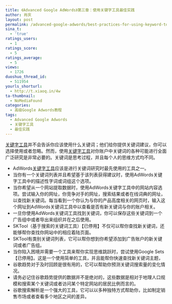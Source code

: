 ```yaml
---
title: 《Advanced Google AdWords》第三章：使用关键字工具最佳实践
author: 肖庆
layout: post
permalink: /advanced-google-adwords/best-practices-for-using-keyword-tools/
sina_t:
  - 'true'
ratings_users:
  - 1
ratings_score:
  - 5
ratings_average:
  - 5
views:
  - 1726
duoshuo_thread_id:
  - 511954
yourls_shorturl:
  - http://t.xiaoq.in/4w
ta-thumbnail:
  - NoMediaFound
categories:
  - 高级Google Adwords教程
tags:
  - Advanced Google Adwords
  - 关键字工具
  - 最佳实践
---
```

<p align="left">
  <span class='wp_keywordlink_affiliate'><a href="http://blog.xiaoq.in/tag/%e5%85%b3%e9%94%ae%e5%ad%97%e5%b7%a5%e5%85%b7/" title="查看关键字工具中的全部文章" target="_blank">关键字工具</a></span>并不会告诉你应该使用什么关键词；他们给你提供关键词建议，你可以选择使用或者忽略。然而，使用<span class='wp_keywordlink_affiliate'><a href="http://blog.xiaoq.in/tag/%e5%85%b3%e9%94%ae%e5%ad%97%e5%b7%a5%e5%85%b7/" title="查看关键字工具中的全部文章" target="_blank">关键字工具</a></span>对你账户中关键词的各种可能进行全面广泛研究是非常必要的。关键词是思考过程，并且每个人的思维方式均不同。
</p>

*   AdWords<span class='wp_keywordlink_affiliate'><a href="http://blog.xiaoq.in/tag/%e5%85%b3%e9%94%ae%e5%ad%97%e5%b7%a5%e5%85%b7/" title="查看关键字工具中的全部文章" target="_blank">关键字工具</a></span>应该是进行关键词研究时最先使用的工具之一。
*   当你有一个关键词列表并且希望基于该列表获得建议时，使用AdWords关键字工具中的描述性字词或词组这个选项。
*   当你希望从一个网站提取数据时，使用AdWords关键字工具中的网站内容选项。尝试输入你的网址，你竞争对手的网址，搜索结果或者在线词典的网址，以查找新关键词。每当看到一个你认为与你的产品高度相关的网页时，输入这个网址到AdWords关键词工具中以查看是否有新关键词与你的账户相关。
*   一旦你使用AdWords关键词工具找到关键词，你可以保存这些关键词到一个广告组中或者导出来组织并在之后使用。
*   SKTool（基于搜索的关键词工具）【已停用】不仅可以帮你查找新关键词，还能够帮你查找你网站中的相应着陆页面。
*   SKTool有类别关键词列表，它可以帮你想到你希望添加到广告账户的新关键词或者广告组。
*   当你陷入困境并需要一个工具来帮你实现思维跳跃时，尝试使用Google Sets【已停用】。这是一个使用简单的工具，并且能帮你快速查找新关键词主题，
*   谷歌趋势对于及时回顾是很有用的，它可以帮助你预测关键词搜索量的变化情况。
*   请务必记住谷歌趋势提供的数据并不是绝对的，这些数据是相对于地理人口规模和搜索某个关键词或者访问某个特定网站的居民比例而言的。
*   谷歌搜索解析是一个强大的工具，它可以以多种独特方式帮助你，比如制定销售市场或者查看多个地区之间的差异。